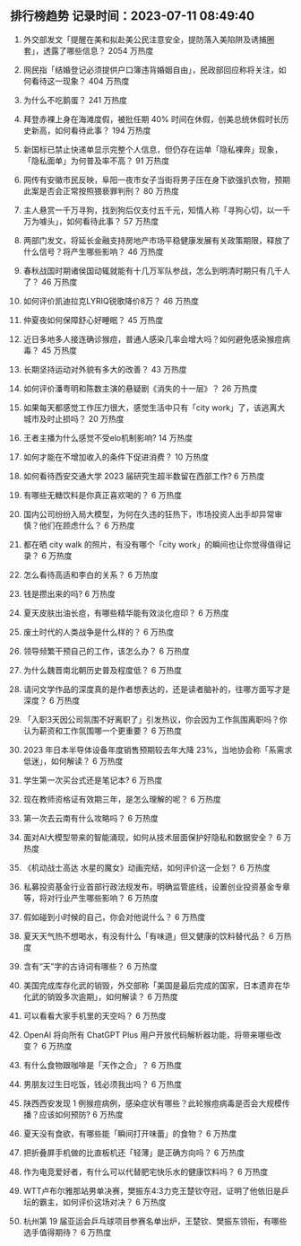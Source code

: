 
## 排行榜趋势 记录时间：2023-07-11 08:49:40
  
  1. 外交部发文「提醒在美和拟赴美公民注意安全，提防落入美陷阱及诱捕圈套」，透露了哪些信息？ 2054 万热度
    
  2. 网民指「结婚登记必须提供户口簿违背婚姻自由」，民政部回应称将关注，如何看待这一现象？ 404 万热度
    
  3. 为什么不吃鹅蛋？ 241 万热度
    
  4. 拜登赤裸上身在海滩度假，被批任期 40% 时间在休假，创美总统休假时长历史新高，如何看待此事？ 194 万热度
    
  5. 新国标已禁止快递单显示完整个人信息，但仍存在运单「隐私裸奔」现象，「隐私面单」为何普及率不高？ 91 万热度
    
  6. 网传有安徽市民反映，阜阳一夜市女子当街将男子压在身下欲强扒衣物，预期此案是否会正常按照猥亵罪判刑？ 80 万热度
    
  7. 主人悬赏一千万寻狗，找到狗后仅支付五千元，知情人称「寻狗心切，以一千万为噱头」，如何看待此事？ 57 万热度
    
  8. 两部门发文，将延长金融支持房地产市场平稳健康发展有关政策期限，释放了什么信号？将产生哪些影响？ 46 万热度
    
  9. 春秋战国时期诸侯国动辄就能有十几万军队参战，怎么到明清时期只有几千人了？ 46 万热度
    
  10. 如何评价凯迪拉克LYRIQ锐歌降价8万？ 46 万热度
    
  11. 仲夏夜如何保障舒心好睡眠？ 45 万热度
    
  12. 近日多地多人接连确诊猴痘，普通人感染几率会增大吗？如何避免感染猴痘病毒？ 45 万热度
    
  13. 长期坚持运动对外貌有多大的改善？ 43 万热度
    
  14. 如何评价潘粤明和陈数主演的悬疑剧《消失的十一层》？ 26 万热度
    
  15. 如果每天都感觉工作压力很大，感觉生活中只有「city work」了，该逃离大城市及时止损吗？ 20 万热度
    
  16. 王者主播为什么感觉不受elo机制影响? 14 万热度
    
  17. 如何才能在不增加收入的条件下促进消费？ 10 万热度
    
  18. 如何看待西安交通大学 2023 届研究生超半数留在西部工作? 6 万热度
    
  19. 有哪些无糖饮料是你真正喜欢喝的？ 6 万热度
    
  20. 国内公司纷纷入局大模型，为何在久违的狂热下，市场投资人出手却异常审慎？他们在顾虑什么？ 6 万热度
    
  21. 都在晒 city walk 的照片，有没有哪个「city work」的瞬间也让你觉得值得记录？ 6 万热度
    
  22. 怎么看待高适和李白的关系？ 6 万热度
    
  23. 钱是攒出来的吗? 6 万热度
    
  24. 夏天皮肤出油长痘，有哪些精华能有效淡化痘印？ 6 万热度
    
  25. 废土时代的人类战争是什么样的？ 6 万热度
    
  26. 领导频繁干预自己的工作，该怎么办？ 6 万热度
    
  27. 为什么魏晋南北朝历史普及程度低？ 6 万热度
    
  28. 请问文学作品的深度真的是作者想表达的，还是读者脑补的，往哪方面写才是深度？ 6 万热度
    
  29. 「入职3天因公司氛围不好离职了」引发热议，你会因为工作氛围离职吗？你认为薪资和工作氛围哪一个更重要？ 6 万热度
    
  30. 2023 年日本半导体设备年度销售预期较去年大降 23%，当地协会称「系需求低迷」，如何解读？ 6 万热度
    
  31. 学生第一次买台式还是笔记本? 6 万热度
    
  32. 现在教师资格证有效期三年，是怎么理解的呢？ 6 万热度
    
  33. 第一次去云南有什么攻略吗？ 6 万热度
    
  34. 面对AI大模型带来的智能涌现，如何从技术层面保护好隐私和数据安全？ 6 万热度
    
  35. 《机动战士高达 水星的魔女》动画完结，如何评价这一企划？ 6 万热度
    
  36. 私募投资基金行业首部行政法规发布，明确监管底线，设置创业投资基金专章等，将对行业产生哪些影响？ 6 万热度
    
  37. 假如碰到小时候的自己，你会对他说什么？ 6 万热度
    
  38. 夏天天气热不想喝水，有没有什么「有味道」但又健康的饮料替代品？ 6 万热度
    
  39. 含有“天”字的古诗词有哪些？ 6 万热度
    
  40. 美国完成库存化武的销毁，外交部称「美国是最后完成的国家，日本遗弃在华化武的销毁多次逾期」，如何解读？ 6 万热度
    
  41. 可以看看大家手机里的天空吗？ 6 万热度
    
  42. OpenAI 将向所有 ChatGPT Plus 用户开放代码解析器功能，将带来哪些改变？ 6 万热度
    
  43. 有什么食物跟咖啡是「天作之合」？ 6 万热度
    
  44. 男朋友过生日吃饭，钱必须我出吗？ 6 万热度
    
  45. 陕西西安发现 1 例猴痘病例，感染症状有哪些？此轮猴痘病毒是否会大规模传播？应该如何预防? 6 万热度
    
  46. 夏天没有食欲，有哪些能「瞬间打开味蕾」的食物？ 6 万热度
    
  47. 把折叠屏手机做的比直板机还「轻薄」是正确方向吗？ 6 万热度
    
  48. 作为电竞爱好者，有什么可以代替肥宅快乐水的健康饮料吗？ 6 万热度
    
  49. WTT卢布尔雅那站男单决赛，樊振东4:3力克王楚钦夺冠，证明了他依旧是乒坛的霸主，如何评价这场对决？ 6 万热度
    
  50. 杭州第 19 届亚运会乒乓球项目参赛名单出炉，王楚钦、樊振东领衔，有哪些选手值得期待？ 6 万热度
    